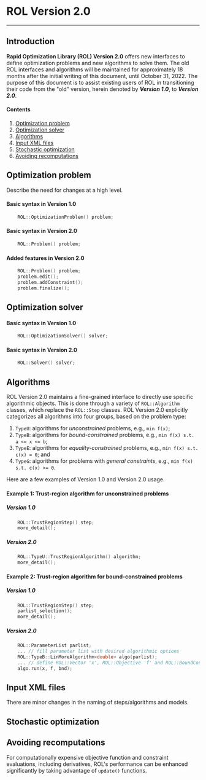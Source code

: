 # ROL Version 2.0

-----------------



## Introduction

__Rapid Optimization Library (ROL) Version 2.0__ offers new interfaces to define
optimization problems and new algorithms to solve them.  The old ROL interfaces and
algorithms will be maintained for approximately 18 months after the initial writing
of this document, until October 31, 2022.
The purpose of this document is to assist existing users of ROL in transitioning
their code from the "old" version, herein denoted by ___Version 1.0___,
to ___Version 2.0___.

#### Contents

1. [Optimization problem](#optimization-problem)
2. [Optimization solver](#optimization-solver)
3. [Algorithms](#algorithms)
4. [Input XML files](#input-xml-files)
5. [Stochastic optimization](#stochastic-optimization)
6. [Avoiding recomputations](#avoiding-recomputations)



## Optimization problem

Describe the need for changes at a high level.

#### Basic syntax in Version 1.0

```cpp
    ROL::OptimizationProblem() problem;
```

#### Basic syntax in Version 2.0

```cpp
    ROL::Problem() problem;
```

#### Added features in Version 2.0

```cpp
    ROL::Problem() problem;
    problem.edit();
    problem.addConstraint();
    problem.finalize();
```



## Optimization solver

#### Basic syntax in Version 1.0

```cpp
    ROL::OptimizationSolver() solver;
```

#### Basic syntax in Version 2.0

```cpp
    ROL::Solver() solver;
```



## Algorithms

ROL Version 2.0 maintains a fine-grained interface to directly use
specific algorithmic objects.  This is done through a variety of
`ROL::Algorithm` classes, which replace the `ROL::Step` classes.
ROL Version 2.0 explicitly categorizes all algorithms into four
groups, based on the problem type:
1. `TypeU`: algorithms for _unconstrained_ problems, e.g., `min f(x)`;
2. `TypeB`: algorithms for _bound-constrained_ problems, e.g., `min f(x) s.t. a <= x <= b`;
3. `TypeE`: algorithms for _equality-constrained_ problems, e.g., `min f(x) s.t. c(x) = 0`; and
4. `TypeG`: algorithms for problems with _general constraints_, e.g., `min f(x) s.t. c(x) >= 0`.

Here are a few examples of Version 1.0 and Version 2.0 usage.

#### Example 1: Trust-region algorithm for unconstrained problems

##### Version 1.0

```cpp
    ROL::TrustRegionStep() step;
    more_detail();
```

##### Version 2.0

```cpp
    ROL::TypeU::TrustRegionAlgorithm() algorithm;
    more_detail();
```

#### Example 2: Trust-region algorithm for bound-constrained problems

##### Version 1.0

```cpp
    ROL::TrustRegionStep() step;
    parlist_selection();
    more_detail();
```

##### Version 2.0

```cpp
    ROL::ParameterList parlist;
    ... // fill parameter list with desired algorithmic options
    ROL::TypeB::LinMoreAlgorithm<double> algo(parlist);
    ... // define ROL::Vector 'x', ROL::Objective 'f' and ROL::BoundConstraint 'bnd'
    algo.run(x, f, bnd);
```



## Input XML files

There are minor changes in the naming of steps/algorithms and models.



## Stochastic optimization



## Avoiding recomputations

For computationally expensive objective function and constraint evaluations,
including derivatives, ROL's performance can be enhanced significantly by
taking advantage of `update()` functions.

